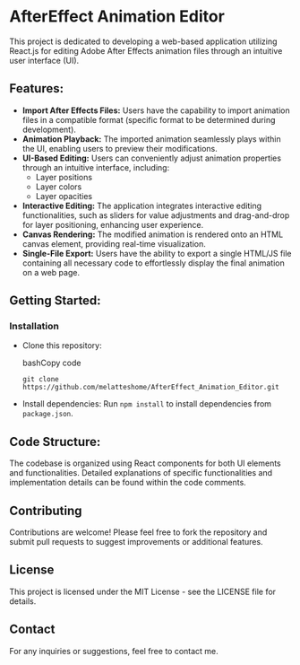
#  AfterEffect Animation Editor

This project is dedicated to developing a web-based application utilizing React.js for editing Adobe After Effects animation files through an intuitive user interface (UI).

## Features:

-   **Import After Effects Files:** Users have the capability to import animation files in a compatible format (specific format to be determined during development).
-   **Animation Playback:** The imported animation seamlessly plays within the UI, enabling users to preview their modifications.
-   **UI-Based Editing:** Users can conveniently adjust animation properties through an intuitive interface, including:
    -   Layer positions
    -   Layer colors
    -   Layer opacities
-   **Interactive Editing:** The application integrates interactive editing functionalities, such as sliders for value adjustments and drag-and-drop for layer positioning, enhancing user experience.
-   **Canvas Rendering:** The modified animation is rendered onto an HTML canvas element, providing real-time visualization.
-   **Single-File Export:** Users have the ability to export a single HTML/JS file containing all necessary code to effortlessly display the final animation on a web page.

## Getting Started:

### Installation

-   Clone this repository:
    
    bashCopy code
    
    `git clone https://github.com/melatteshome/AfterEffect_Animation_Editor.git` 
    
-   Install dependencies: Run `npm install` to install dependencies from `package.json`.

## Code Structure:

The codebase is organized using React components for both UI elements and functionalities. Detailed explanations of specific functionalities and implementation details can be found within the code comments.

## Contributing

Contributions are welcome! Please feel free to fork the repository and submit pull requests to suggest improvements or additional features.

## License

This project is licensed under the MIT License - see the LICENSE file for details.

## Contact

For any inquiries or suggestions, feel free to contact me.
